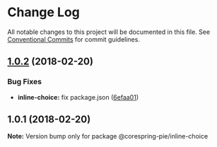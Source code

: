 # Change Log

All notable changes to this project will be documented in this file.
See [Conventional Commits](https://conventionalcommits.org) for commit guidelines.

<a name="1.0.2"></a>
## [1.0.2](https://github.com/corespring/corespring-pie/compare/v1.0.1...v1.0.2) (2018-02-20)


### Bug Fixes

* **inline-choice:** fix package.json ([6efaa01](https://github.com/corespring/corespring-pie/commit/6efaa01))




<a name="1.0.1"></a>
## 1.0.1 (2018-02-20)




**Note:** Version bump only for package @corespring-pie/inline-choice

